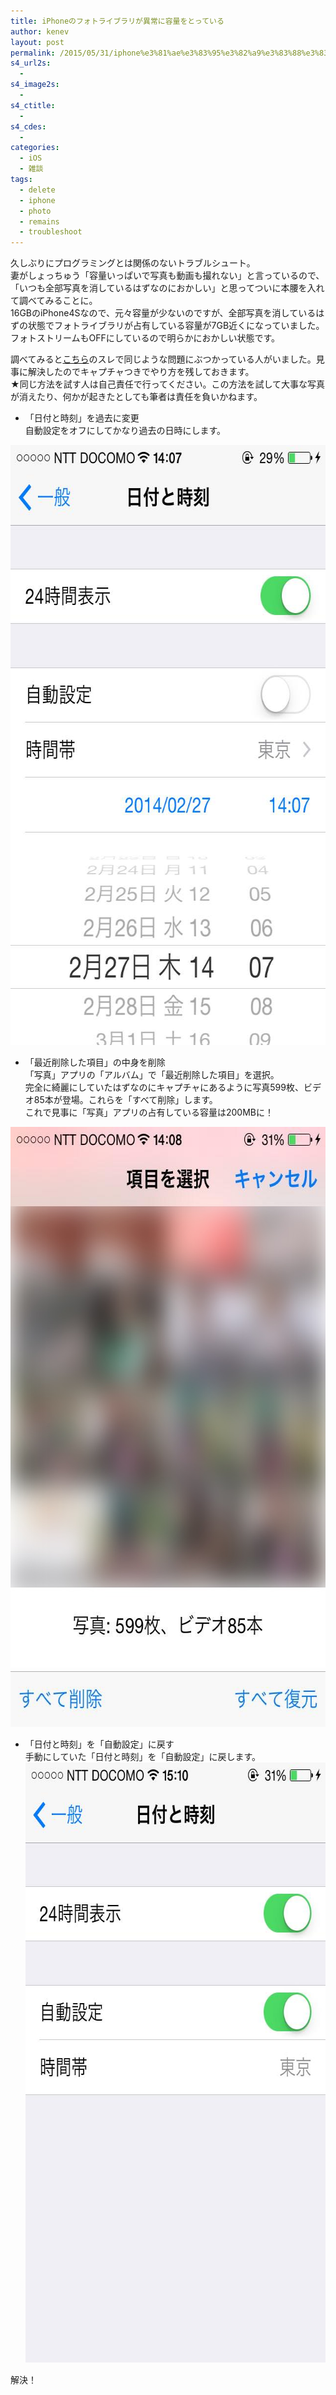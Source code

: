 ```yaml
---
title: iPhoneのフォトライブラリが異常に容量をとっている
author: kenev
layout: post
permalink: /2015/05/31/iphone%e3%81%ae%e3%83%95%e3%82%a9%e3%83%88%e3%83%a9%e3%82%a4%e3%83%96%e3%83%a9%e3%83%aa%e3%81%8c%e7%95%b0%e5%b8%b8%e3%81%ab%e5%ae%b9%e9%87%8f%e3%82%92%e3%81%a8%e3%81%a3%e3%81%a6%e3%81%84%e3%82%8b/
s4_url2s:
  - 
s4_image2s:
  - 
s4_ctitle:
  - 
s4_cdes:
  - 
categories:
  - iOS
  - 雑談
tags:
  - delete
  - iphone
  - photo
  - remains
  - troubleshoot
---
```

久しぶりにプログラミングとは関係のないトラブルシュート。  
妻がしょっちゅう「容量いっぱいで写真も動画も撮れない」と言っているので、「いつも全部写真を消しているはずなのにおかしい」と思ってついに本腰を入れて調べてみることに。  
16GBのiPhone4Sなので、元々容量が少ないのですが、全部写真を消しているはずの状態でフォトライブラリが占有している容量が7GB近くになっていました。フォトストリームもOFFにしているので明らかにおかしい状態です。

調べてみると[こちら][1]のスレで同じような問題にぶつかっている人がいました。見事に解決したのでキャプチャつきでやり方を残しておきます。  
★同じ方法を試す人は自己責任で行ってください。この方法を試して大事な写真が消えたり、何かが起きたとしても筆者は責任を負いかねます。

  * 「日付と時刻」を過去に変更  
    自動設定をオフにしてかなり過去の日時にします。

[<img src="/images/2015/05/11334714_10153350824163967_1585845096_n.jpg" alt="11334714_10153350824163967_1585845096_n" width="640" height="960" class="alignnone size-full wp-image-403" />][2]

  * 「最近削除した項目」の中身を削除  
    「写真」アプリの「アルバム」で「最近削除した項目」を選択。  
    完全に綺麗にしていたはずなのにキャプチャにあるように写真599枚、ビデオ85本が登場。これらを「すべて削除」します。  
    これで見事に「写真」アプリの占有している容量は200MBに！

[<img src="/images/2015/05/11267916_10153350824113967_1842885742_n.jpg" alt="11267916_10153350824113967_1842885742_n" width="640" height="960" class="alignnone size-full wp-image-404" />][3]

  * 「日付と時刻」を「自動設定」に戻す  
    手動にしていた「日付と時刻」を「自動設定」に戻します。  
    [<img src="/images/2015/05/11304465_10153350824038967_657920493_n.jpg" alt="11304465_10153350824038967_657920493_n" width="640" height="960" class="alignnone size-full wp-image-405" />][4]

解決！

 [1]: https://discussions.apple.com/thread/4008930
 [2]: /images/2015/05/11334714_10153350824163967_1585845096_n.jpg
 [3]: /images/2015/05/11267916_10153350824113967_1842885742_n.jpg
 [4]: /images/2015/05/11304465_10153350824038967_657920493_n.jpg
